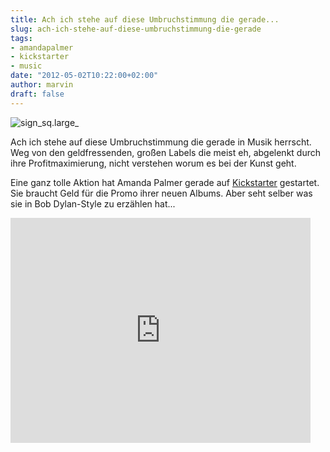```yaml
---
title: Ach ich stehe auf diese Umbruchstimmung die gerade...
slug: ach-ich-stehe-auf-diese-umbruchstimmung-die-gerade
tags:
- amandapalmer
- kickstarter
- music
date: "2012-05-02T10:22:00+02:00"
author: marvin
draft: false
---
```

![sign_sq.large_](/images/sign_sq.large_.jpg)

Ach ich stehe auf diese Umbruchstimmung die gerade in Musik herrscht.
Weg von den geldfressenden, großen Labels die meist eh, abgelenkt durch
ihre Profitmaximierung, nicht verstehen worum es bei der Kunst geht.

Eine ganz tolle Aktion hat Amanda Palmer gerade auf
[Kickstarter](http://www.kickstarter.com/projects/amandapalmer/amanda-palmer-the-new-record-art-book-and-tour)
gestartet. Sie braucht Geld für die Promo ihrer neuen Albums. Aber seht
selber was sie in Bob Dylan-Style zu erzählen hat...

<iframe frameborder="0" height="360px" src="https://www.kickstarter.com/projects/amandapalmer/amanda-palmer-the-new-record-art-book-and-tour/widget/video.html" width="480px"></iframe>